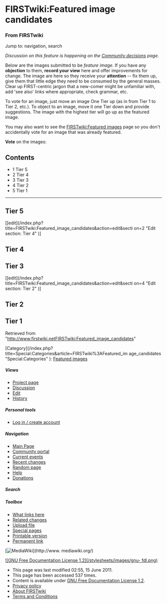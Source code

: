 

# FIRSTwiki:Featured image candidates

### From FIRSTwiki

Jump to: navigation, search

_Discussion on this feature is happening on the [Community
decisions](FIRSTwiki:Community_decisions "FIRSTwiki:Community
decisions" ) page._

Below are the images submitted to be _feature image._ If you have any
**objection** to them, **record your view** here and offer improvements for
change. The image are here so they receive your **attention** \-- fix them up,
give them that little edge they need to be consumed by the general masses.
Clear up FIRST-centric jargon that a new-comer might be unfamiliar with, add
'see also' links where appropriate, check grammar, etc.

To vote for an image, just move an image One Tier up (as in from Tier 1 to
Tier 2, etc.). To object to an image, move it one Tier down and provide
suggestions. The image with the highest tier will go up as the featured image.

You may also want to see the [FIRSTwiki:Featured
images](FIRSTwiki:Featured_images "FIRSTwiki:Featured images" )
page so you don't accidentally vote for an image that was already featured.

  
**Vote** on the images: 

## Contents

  * 1 Tier 5
  * 2 Tier 4
  * 3 Tier 3
  * 4 Tier 2
  * 5 Tier 1  
---  
  

##  Tier 5

[[edit](/index.php?title=FIRSTwiki:Featured_image_candidates&action=edit&secti
on=2 "Edit section: Tier 4" )]

##  Tier 4


##  Tier 3

[[edit](/index.php?title=FIRSTwiki:Featured_image_candidates&action=edit&secti
on=4 "Edit section: Tier 2" )]

##  Tier 2


##  Tier 1

Retrieved from
"<http://www.firstwiki.netFIRSTwiki:Featured_image_candidates>"

[Category](/index.php?title=Special:Categories&article=FIRSTwiki%3AFeatured_im
age_candidates "Special:Categories" ): [Featured
images](Category:Featured_images "Category:Featured images" )

##### Views

  * [Project page](FIRSTwiki:Featured_image_candidates)
  * [Discussion](/index.php?title=FIRSTwiki_talk:Featured_image_candidates&action=edit)
  * [Edit](/index.php?title=FIRSTwiki:Featured_image_candidates&action=edit)
  * [History](/index.php?title=FIRSTwiki:Featured_image_candidates&action=history)

##### Personal tools

  * [Log in / create account](/index.php?title=Special:Userlogin&returnto=FIRSTwiki:Featured_image_candidates)

[](Main_Page "Main Page" )

##### Navigation

  * [Main Page](Main_Page)
  * [Community portal](FIRSTwiki:Community_portal)
  * [Current events](Current_events)
  * [Recent changes](Special:Recentchanges)
  * [Random page](Special:Random)
  * [Help](FIRSTwiki:Help)
  * [Donations](FIRSTwiki:Site_support)

##### Search



##### Toolbox

  * [What links here](Special:Whatlinkshere/FIRSTwiki:Featured_image_candidates)
  * [Related changes](Special:Recentchangeslinked/FIRSTwiki:Featured_image_candidates)
  * [Upload file](Special:Upload)
  * [Special pages](Special:Specialpages)
  * [Printable version](/index.php?title=FIRSTwiki:Featured_image_candidates&printable=yes)
  * [Permanent link](/index.php?title=FIRSTwiki:Featured_image_candidates&oldid=80533)

[![MediaWiki](/skins/common/images/poweredby_mediawiki_88x31.png)](http://www.
mediawiki.org/)

[![GNU Free Documentation License 1.2](/stylesheets/images/gnu-
fdl.png)](http://www.gnu.org/copyleft/fdl.html)

  * This page was last modified 02:55, 15 June 2011.
  * This page has been accessed 537 times.
  * Content is available under [GNU Free Documentation License 1.2](http://www.gnu.org/copyleft/fdl.html "http://www.gnu.org/copyleft/fdl.html" ).
  * [Privacy policy](FIRSTwiki:Privacy_policy "FIRSTwiki:Privacy policy" )
  * [About FIRSTwiki](FIRSTwiki:About "FIRSTwiki:About" )
  * [Terms and Conditions](FIRSTwiki:Terms_and_conditions "FIRSTwiki:Terms and conditions" )

